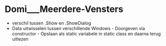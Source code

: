 # Domi___Meerdere-Vensters

* verschil tussen .Show en .ShowDialog
* Data uitwisselen tussen verschillende Windows
      - Doorgeven via constructor
      - Opslaan als static variabele in static class en daarna terug uitlezen

